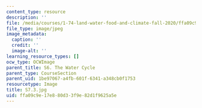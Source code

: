 ```yaml
---
content_type: resource
description: ''
file: /media/courses/1-74-land-water-food-and-climate-fall-2020/ffa09c9e17e880d33f9e82d1f9625a5e_S7.3.jpg
file_type: image/jpeg
image_metadata:
  caption: ''
  credit: ''
  image-alt: ''
learning_resource_types: []
ocw_type: OCWImage
parent_title: S6. The Water Cycle
parent_type: CourseSection
parent_uid: 1be97067-a4fb-601f-6341-a348cb0f1753
resourcetype: Image
title: S7.3.jpg
uid: ffa09c9e-17e8-80d3-3f9e-82d1f9625a5e
---
```


